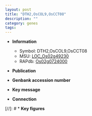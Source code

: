 ```yaml
---
layout: post
title: "DTH2,OsCOL9,OsCCT08"
description: ""
category: genes
tags: 
---
```


* **Information**  
    + Symbol: DTH2,OsCOL9,OsCCT08  
    + MSU: [LOC_Os02g49230](http://rice.uga.edu/cgi-bin/ORF_infopage.cgi?orf=LOC_Os02g49230)  
    + RAPdb: [Os02g0724000](http://rapdb.dna.affrc.go.jp/viewer/gbrowse_details/irgsp1?name=Os02g0724000)  

* **Publication**  

* **Genbank accession number**  

* **Key message**  

* **Connection**  

[//]: # * **Key figures**  


